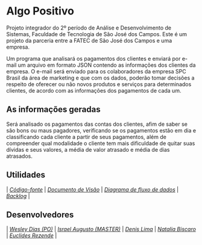 # Algo Positivo
Projeto integrador do 2º período de Análise e Desenvolvimento de Sistemas, Faculdade de Tecnologia de São José dos Campos.
Este é um projeto da parceria entre a FATEC de São José dos Campos e uma empresa.

Um programa que analisará os pagamentos dos clientes e enviará por e-mail um arquivo em formato JSON contendo as informações dos clientes da empresa. O e-mail será enviado para os colaboradores da empresa SPC Brasil da área de marketing e que com os dados, poderão tomar decisões a respeito de oferecer ou não novos produtos e serviços para determinados clientes, de acordo com as informações dos pagamentos de cada um.

## As informações geradas
Será analisado os pagamentos das contas dos clientes, afim de saber se são bons ou maus pagadores, verificando se os pagamentos estão em dia e classificando cada cliente a partir de seus pagamentos, além de compreender qual modalidade o cliente tem mais dificuldade de quitar suas dívidas e seus valores, a média de valor atrasado e média de dias atrasados.

## Utilidades
| [*Código-fonte*](https://github.com/IsraelAugusto0110/PI_ADS_2Sem/blob/master/C%C3%B3digos/main.py)
| [*Documento de Visão*](https://github.com/IsraelAugusto0110/PI_ADS_2Sem/blob/master/Documenta%C3%A7%C3%A3o/Documento_de_vis%C3%A3o.pdf)
| [*Diagrama de fluxo de dados*](https://github.com/IsraelAugusto0110/PI_ADS_2Sem/blob/master/Documenta%C3%A7%C3%A3o/Fluxo%20de%20dados.png)
| [*Backlog*](https://github.com/IsraelAugusto0110/PI_ADS_2Sem/blob/master/Documenta%C3%A7%C3%A3o/Backlog.pdf) |

## Desenvolvedores
| [*Wesley Dias (PO)*](https://www.linkedin.com/in/wesley-dias-bba3a11b2/)
| [*Israel Augusto (MASTER)*](https://www.linkedin.com/in/israel-augusto-santos-4651b7197)
| [*Denis Lima*](https://www.linkedin.com/in/denis-f-lima)
| [*Natalia Biscaro*](https://br.linkedin.com/in/nataliabiscaro)
| [*Euclides Rezende*](https://www.linkedin.com/in/euclides-rezende-0940458/) |
